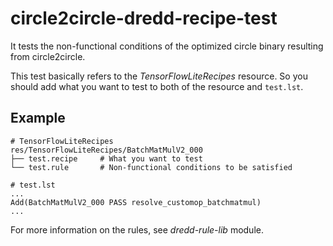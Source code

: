 # circle2circle-dredd-recipe-test

It tests the non-functional conditions of the optimized circle binary resulting from circle2circle.

This test basically refers to the _TensorFlowLiteRecipes_ resource. So you should add what you want to test to both of the resource and `test.lst`.

## Example

```
# TensorFlowLiteRecipes
res/TensorFlowLiteRecipes/BatchMatMulV2_000
├── test.recipe     # What you want to test
└── test.rule       # Non-functional conditions to be satisfied

# test.lst
...
Add(BatchMatMulV2_000 PASS resolve_customop_batchmatmul)
...
```

For more information on the rules, see _dredd-rule-lib_ module.
